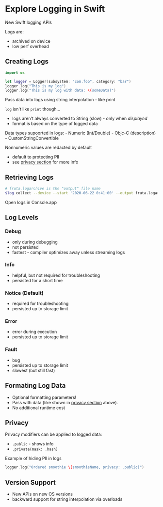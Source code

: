 # Explore Logging in Swift

New Swift logging APIs

Logs are:
- archived on device
- low perf overhead

## Creating Logs

```swift
import os

let logger = Logger(subsystem: "com.foo", category: "bar")
logger.log("This is my log")
logger.log("This is my log with data: \(someData)")
```

Pass data into logs using string interpolation - like print


`log` isn't like `print` though...
- logs aren't always converted to String (slow) - only when _displayed_
- format is based on the type of logged data

Data types supoorted in logs:
    - Numeric (Int/Double)
    - Objc-C (description)
    - CustomStringConvertible

Nonnumeric values are redacted by default
- default to protecting PII
- see [privacy section](#privacy) for more info

## Retrieving Logs

```sh
# fruta.logarchive is the "output" file name
$log collect --device --start '2020-06-22 0:41:00' --output fruta.logarchive
```

Open logs in Console.app

## Log Levels

### Debug
- only during debugging
- not persisted
- fastest - compiler optimizes away unless streaming logs

### Info
- helpful, but not required for troubleshooting
- persisted for a short time

### Notice (Default)
- required for troubleshooting
- persisted up to storage limit

### Error
- error during execution
- persisted up to storage limit

### Fault
- bug
- persisted up to storage limit
- slowest (but still fast)

## Formating Log Data

- Optional formatting parameters!
- Pass with data (like shown in [privacy section](#privacy) above).
- No additional runtime cost


## Privacy

Privacy modifiers can be applied to logged data:
- `.public` - shows info
- `.private(mask: .hash)`

Example of hiding PII in logs
```swift
logger.log("Ordered smoothie \(smoothieName, privacy: .public)")
```

## Version Support

- New APIs on new OS versions
- backward support for string interpolation via overloads
